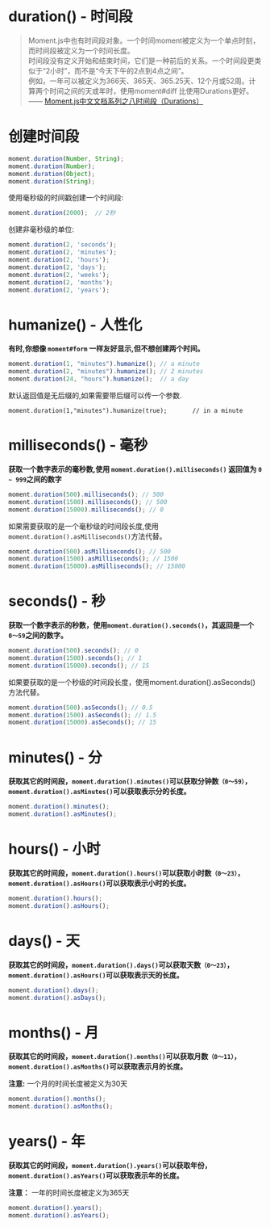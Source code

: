 # duration() - 时间段  

> Moment.js中也有时间段对象。一个时间moment被定义为一个单点时刻，而时间段被定义为一个时间长度。   
> 时间段没有定义开始和结束时间，它们是一种前后的关系。一个时间段更类似于“2小时”，而不是“今天下午的2点到4点之间”。  
> 例如，一年可以被定义为366天、365天、365.25天、12个月或52周。计算两个时间之间的天或年时，使用moment#diff 比使用Durations更好。   
> —— [Moment.js中文文档系列之八时间段（Durations）
](https://itbilu.com/nodejs/npm/4JkB42p-x.html#duration-get)   

  
# 创建时间段  

```javascript
moment.duration(Number, String);
moment.duration(Number);
moment.duration(Object);
moment.duration(String);
```  

使用毫秒级的时间戳创建一个时间段:  
```js
moment.duration(2000);  // 2秒
```  
  
创建非毫秒级的单位:   

```js
moment.duration(2, 'seconds');
moment.duration(2, 'minutes');
moment.duration(2, 'hours');
moment.duration(2, 'days');
moment.duration(2, 'weeks');
moment.duration(2, 'months');
moment.duration(2, 'years');
```   

  
# humanize() - 人性化  

**有时,你想像 `moment#form` 一样友好显示,但不想创建两个时间。**   

```js
moment.duration(1, "minutes").humanize(); // a minute
moment.duration(2, "minutes").humanize(); // 2 minutes
moment.duration(24, "hours").humanize();  // a day
```   
  
默认返回值是无后缀的,如果需要带后缀可以传一个参数.   

```
moment.duration(1,"minutes").humanize(true);       // in a minute
```  

 
# milliseconds() - 毫秒  

**获取一个数字表示的毫秒数,使用 `moment.duration().milliseconds()` 返回值为 `0 ~ 999`之间的数字**   

```js
moment.duration(500).milliseconds(); // 500
moment.duration(1500).milliseconds(); // 500
moment.duration(15000).milliseconds(); // 0
```   

如果需要获取的是一个毫秒级的时间段长度,使用`moment.duration().asMilliseconds()`方法代替。   

```js
moment.duration(500).asMilliseconds(); // 500
moment.duration(1500).asMilliseconds(); // 1500
moment.duration(15000).asMilliseconds(); // 15000
```   

# seconds() - 秒   

**获取一个数字表示的秒数，使用`moment.duration().seconds()`，其返回是一个`0〜59`之间的数字。**   

```js
moment.duration(500).seconds(); // 0
moment.duration(1500).seconds(); // 1
moment.duration(15000).seconds(); // 15
```  

如果要获取的是一个秒级的时间段长度，使用moment.duration().asSeconds()方法代替。

```js
moment.duration(500).asSeconds(); // 0.5
moment.duration(1500).asSeconds(); // 1.5
moment.duration(15000).asSeconds(); // 15
```   


# minutes() - 分  

**获取其它的时间段，`moment.duration().minutes()`可以获取分钟数`（0〜59）`，`moment.duration().asMinutes()`可以获取表示分的长度。**   

```js
moment.duration().minutes();
moment.duration().asMinutes();
```  

# hours() - 小时   

**获取其它的时间段，`moment.duration().hours()`可以获取小时数`（0〜23）`，`moment.duration().asHours()`可以获取表示小时的长度。**   

```js
moment.duration().hours();
moment.duration().asHours();
```   

# days() - 天

**获取其它的时间段，`moment.duration().days()`可以获取天数`（0〜23）`，`moment.duration().asHours()`可以获取表示天的长度。**
  
```js
moment.duration().days();
moment.duration().asDays();
```   

# months() - 月   

**获取其它的时间段，`moment.duration().months()`可以获取月数`（0〜11）`，`moment.duration().asMonths()`可以获取表示月的长度。**  

**注意:** 一个月的时间长度被定义为30天   

```js
moment.duration().months();
moment.duration().asMonths();
```

# years() - 年   

**获取其它的时间段，`moment.duration().years()`可以获取年份，`moment.duration().asYears()`可以获取表示年的长度。**   

**注意：** 一年的时间长度被定义为365天   

```js
moment.duration().years();
moment.duration().asYears();
```   
